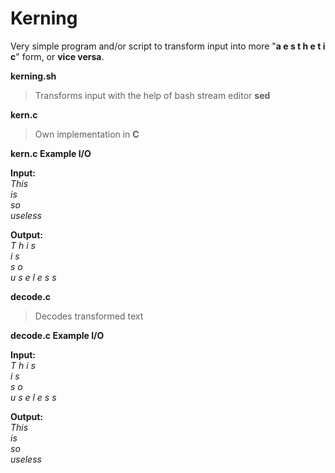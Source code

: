 # Kerning

Very simple program and/or script to transform input into more "**a e s t h e t i c**" form, or **vice versa**.    

**kerning.sh**
> Transforms input with the help of bash stream editor **sed**  

**kern.c** 
> Own implementation in **C**

**kern.c Example I/O**  

**Input:**  
*This  
is  
so  
useless*  

**Output:**  
*T h i s  
i s  
s o  
u s e l e s s*  

**decode.c** 
> Decodes transformed text 

**decode.c Example I/O**  

**Input:**  
*T h i s  
i s  
s o  
u s e l e s s*

**Output:**  
*This  
is  
so  
useless*  

